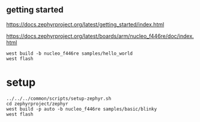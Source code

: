 
## getting started
https://docs.zephyrproject.org/latest/getting_started/index.html




https://docs.zephyrproject.org/latest/boards/arm/nucleo_f446re/doc/index.html
```
west build -b nucleo_f446re samples/hello_world
west flash
```


# setup 

```
../../../common/scripts/setup-zephyr.sh
cd zephyrproject/zephyr
west build -p auto -b nucleo_f446re samples/basic/blinky
west flash

```
